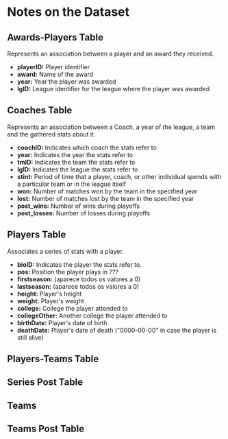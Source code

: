 # Notes on the Dataset

## Awards-Players Table
Represents an association between a player and an award they received.
- **playerID:** Player identifier
- **award:** Name of the award
- **year:** Year the player was awarded
- **lgID:** League identifier for the league where the player was awarded

## Coaches Table
Represents an association between a Coach, a year of the league, a team and the gathered stats about it.
- **coachID:** Indicates which coach the stats refer to
- **year:** Indicates the year the stats refer to
- **tmID:** Indicates the team the stats refer to
- **lgID:** Indicates the league the stats refer to
- **stint:** Period of time that a player, coach, or other individual spends with a particular team or in the league itself
- **won:** Number of matches won by the team in the specified year
- **lost:** Number of matches lost by the team in the specified year
- **post_wins:** Number of wins during playoffs
- **post_losses:** Number of losses during playoffs

## Players Table
Associates a series of stats with a player.
- **bioID:** Indicates the player the stats refer to.
- **pos:** Position the player plays in ???
- **firstseason:** (aparece todos os valores a 0)
- **lastseason:** (aparece todos os valores a 0)
- **height:** Player's height
- **weight:** Player's weight
- **college:** College the player attended to
- **collegeOther:** Another college the player attended to
- **birthDate:** Player's date of birth
- **deathDate:** Player's date of death ("0000-00-00" in case the player is still alive)

## Players-Teams Table

## Series Post Table

## Teams

## Teams Post Table
